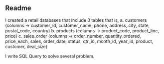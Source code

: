 ## Readme

I created a retail databases that include 3 tables that is, a. customers (columns -> customer_id, customer_name, phone, address, city, state, postal_code, country) b. products (columns -> product_code, product_line, price) c. sales_order (columns -> order_number, quantity_ordered, price_each, sales, order_date, status, qtr_id, month_id, year_id, product, customer, deal_size)

I write SQL Query to solve several problem.

